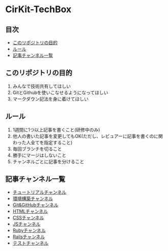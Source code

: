 # CirKit-TechBox

## 目次
* [このリポジトリの目的](#このリポジトリの目的)
* [ルール](#ルール)
* [記事チャンネル一覧](#記事チャンネル一覧)

## このリポジトリの目的
1. みんなで技術共有してほしい
1. GitとGithubを使いこなせるようになってほしい
1. マークダウン記法を身に着けてほしい

## ルール
1. 1週間に1つ以上記事を書くこと(研修中のみ)
1. 他人の書いた記事を変更してもOK(ただし、レビュアーに記事を書くのに関わった人全てを指定すること)
1. 毎回ブランチを切ること
1. 勝手にマージはしないこと
1. チャンネルごとに記事を分けること

## 記事チャンネル一覧
* [チュートリアルチャンネル](./tutorial/README.md)
* [環境構築チャンネル](./EnvBuild/README.md)
* [Git&GitHubチャンネル](./Git%26GitHub/README.md)
* [HTMLチャンネル](./HTML/README.md)
* [CSSチャンネル](./CSS/README.md)
* [JSチャンネル](./JS/README.md)
* [Rubyチャンネル](./Ruby/README.md)
* [Railsチャンネル](./Rails/README.md)
* [テストチャンネル](./test/README.md)